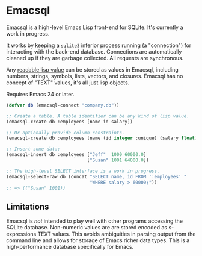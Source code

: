 # Emacsql

Emacsql is a high-level Emacs Lisp front-end for SQLite. It's
currently a work in progress.

It works by keeping a `sqlite3` inferior process running (a
"connection") for interacting with the back-end database. Connections
are automatically cleaned up if they are garbage collected. All
requests are synchronous.

Any [readable lisp value][readable] can be stored as values in
Emacsql, including numbers, strings, symbols, lists, vectors, and
closures. Emacsql has no concept of "TEXT" values, it's all just lisp
objects.

Requires Emacs 24 or later.

```el
(defvar db (emacsql-connect "company.db"))

;; Create a table. A table identifier can be any kind of lisp value.
(emacsql-create db :employees [name id salary])

;; Or optionally provide column constraints.
(emacsql-create db :employees [name (id integer :unique) (salary float)])

;; Insert some data:
(emacsql-insert db :employees ["Jeff"  1000 60000.0]
                              ["Susan" 1001 64000.0])

;; The high-level SELECT interface is a work in progress.
(emacsql-select-raw db (concat "SELECT name, id FROM ':employees' "
                               "WHERE salary > 60000;"))
;; => (("Susan" 1001))
```

## Limitations

Emacsql is *not* intended to play well with other programs accessing
the SQLite database. Non-numeric values are are stored encoded as
s-expressions TEXT values. This avoids ambiguities in parsing output
from the command line and allows for storage of Emacs richer data
types. This is a high-performance database specifically for Emacs.


[readable]: http://nullprogram.com/blog/2013/12/30/#almost_everything_prints_readably

